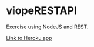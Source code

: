 # viopeRESTAPI

Exercise using NodeJS and REST.

[Link to Heroku app](https://vioperestapi.herokuapp.com/)
